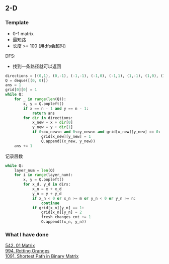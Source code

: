 ## 2-D

### Template
* 0-1 matrix
* 最短路
* 长度 >= 100 (用dfs会超时)

DFS:
* 找到一条路径就可以返回
``` python
directions = [(0,1), (0,-1), (-1,-1), (-1,0), (-1,1), (1,-1), (1,0), (1,1)]
Q = deque([(0, 0)])
ans = 1
grid[0][0] = 1
while Q:
    for _ in range(len(Q)):
        x, y = Q.popleft()
        if x == n - 1 and y == n - 1:
            return ans
        for dir in directions:
            x_new = x + dir[0]
            y_new = y + dir[1]
            if 0<=x_new<n and 0<=y_new<n and grid[x_new][y_new] == 0:
                grid[x_new][y_new] = 1
                Q.append((x_new, y_new))
    ans += 1
```

记录层数
``` python
while Q:
    layer_num = len(Q)
    for i in range(layer_num):
        x, y = Q.popleft()
        for x_d, y_d in dirs:
            x_n = x + x_d
            y_n = y + y_d
            if x_n < 0 or x_n >= m or y_n < 0 or y_n >= n:
                continue
            if grid[x_n][y_n] == 1:
                grid[x_n][y_n] = 2
                fresh_changes_cnt += 1
                Q.append((x_n, y_n))
```

### What I have done
[542. 01 Matrix](https://leetcode.com/problems/01-matrix/description/)  
[994. Rotting Oranges](https://leetcode.com/problems/rotting-oranges/description/?envType=company&envId=amazon&favoriteSlug=amazon-thirty-days)  
[1091. Shortest Path in Binary Matrix](https://leetcode.com/problems/shortest-path-in-binary-matrix/description/)  